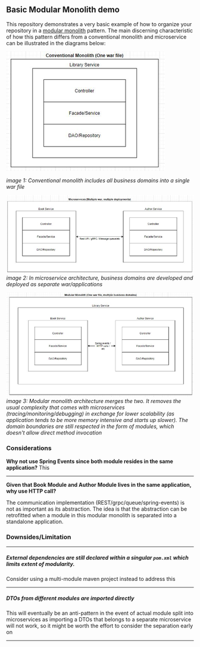 ## Basic Modular Monolith demo

This repository demonstrates a very basic example of how to organize your
repository in
a [modular monolith](https://www.jrebel.com/blog/what-is-a-modular-monolith)
pattern. The main discerning characteristic of how this pattern differs from a
conventional monolith and microservice can be illustrated in the diagrams below:

![conventional monolith](docs/conventional-monolith.JPG)

*image 1: Conventional monolith includes all business domains into a single war
file*

![microservice](docs/microservices.JPG)
*image 2: In microservice architecture, business domains are developed and
deployed as separate war/applications*

![modular-monolith](docs/modular-monolith.JPG)
*image 3: Modular monolith architecture merges the two. It removes the usual
complexity that comes with microservices (tracing/monitoring/debugging) in
exchange for lower scalability (as application tends to be more memory intensive
and starts up slower). The domain boundaries are still respected in the form of
modules, which doesn't allow direct method invocation*

### Considerations

**Why not use Spring Events since both module resides in the same application?**
This

---
**Given that Book Module and Author Module lives in the same application, why
use HTTP call?**

The communication implementation (REST/grpc/queue/spring-events) is not as
important as its abstraction. The idea is that the abstraction can be
retrofitted when a module in this modular monolith is separated into a
standalone application.

### Downsides/Limitation

---

##### External dependencies are still declared within a singular `pom.xml` which limits extent of modularity.

Consider using a multi-module maven project instead to address this

---

##### DTOs from different modules are imported directly

This will eventually be an anti-pattern in the event of actual module split into
microservices as importing a DTOs that belongs to a separate microservice will
not work, so it might be worth the effort to consider the separation early on

---
